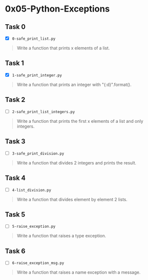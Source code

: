 # 0x05-Python-Exceptions

## Task 0
- [x] `0-safe_print_list.py`
> Write a function that prints x elements of a list.

## Task 1
- [x] `1-safe_print_integer.py`
> Write a function that prints an integer with "{:d}".format().

## Task 2
- [ ] `2-safe_print_list_integers.py`
> Write a function that prints the first x elements of a list and only integers.

## Task 3
- [ ] `3-safe_print_division.py`
> Write a function that divides 2 integers and prints the result.

## Task 4
- [ ] `4-list_division.py`
> Write a function that divides element by element 2 lists.

## Task 5
- [ ] `5-raise_exception.py`
> Write a function that raises a type exception.

## Task 6
- [ ] `6-raise_exception_msg.py`
> Write a function that raises a name exception with a message.
